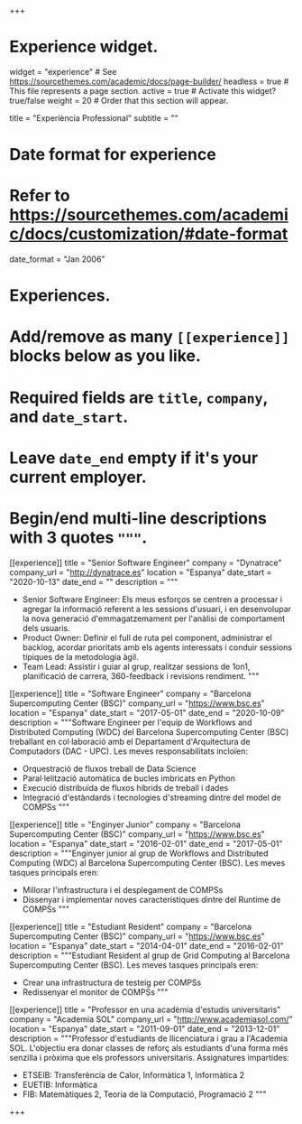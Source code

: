 +++
# Experience widget.
widget = "experience"  # See https://sourcethemes.com/academic/docs/page-builder/
headless = true  # This file represents a page section.
active = true  # Activate this widget? true/false
weight = 20  # Order that this section will appear.

title = "Experiència Professional"
subtitle = ""

# Date format for experience
#   Refer to https://sourcethemes.com/academic/docs/customization/#date-format
date_format = "Jan 2006"

# Experiences.
#   Add/remove as many `[[experience]]` blocks below as you like.
#   Required fields are `title`, `company`, and `date_start`.
#   Leave `date_end` empty if it's your current employer.
#   Begin/end multi-line descriptions with 3 quotes `"""`.
[[experience]]
  title = "Senior Software Engineer"
  company = "Dynatrace"
  company_url = "http://dynatrace.es"
  location = "Espanya"
  date_start = "2020-10-13"
  date_end = ""
  description = """
  * Senior Software Engineer: Els meus esforços se centren a processar i agregar la informació referent a les sessions d'usuari, i en desenvolupar la nova generació d'emmagatzemament per l'anàlisi de comportament dels usuaris.
  * Product Owner: Definir el full de ruta pel component, administrar el backlog, acordar prioritats amb els agents interessats i conduir sessions típiques de la metodologia àgil.
  * Team Lead: Assistir i guiar al grup, realitzar sessions de 1on1, planificació de carrera, 360-feedback i revisions rendiment.
  """

[[experience]]
  title = "Software Engineer"
  company = "Barcelona Supercomputing Center (BSC)"
  company_url = "https://www.bsc.es"
  location = "Espanya"
  date_start = "2017-05-01"
  date_end = "2020-10-09"
  description = """Software Engineer per l'equip de Workflows and Distributed Computing (WDC) del Barcelona Supercomputing Center (BSC) treballant en col·laboració amb el Departament d'Arquitectura de Computadors (DAC - UPC).
  Les meves responsabilitats incloïen:
  
  * Orquestració de fluxos treball de Data Science
  * Paral·lelització automàtica de bucles imbricats en Python
  * Execució distribuïda de fluxos híbrids de treball i dades
  * Integració d'estàndards i tecnologies d'streaming dintre del model de COMPSs
  """
  
[[experience]]
  title = "Enginyer Junior"
  company = "Barcelona Supercomputing Center (BSC)"
  company_url = "https://www.bsc.es"
  location = "Espanya"
  date_start = "2016-02-01"
  date_end = "2017-05-01"
  description = """Enginyer junior al grup de Workflows and Distributed Computing (WDC) al Barcelona Supercomputing Center (BSC). 
  Les meves tasques principals eren:
  
  * Millorar l'infrastructura i el desplegament de COMPSs
  * Dissenyar i implementar noves característiques dintre del Runtime de COMPSs
  """
  
[[experience]]
  title = "Estudiant Resident"
  company = "Barcelona Supercomputing Center (BSC)"
  company_url = "https://www.bsc.es"
  location = "Espanya"
  date_start = "2014-04-01"
  date_end = "2016-02-01"
  description = """Estudiant Resident al grup de Grid Computing al Barcelona Supercomputing Center (BSC). 
  Les meves tasques principals eren:
  
  * Crear una infrastructura de testeig per COMPSs
  * Redissenyar el monitor de COMPSs
  """
  
[[experience]]
  title = "Professor en una acadèmia d'estudis universitaris"
  company = "Academia SOL"
  company_url = "http://www.academiasol.com/"
  location = "Espanya"
  date_start = "2011-09-01"
  date_end = "2013-12-01"
  description = """Professor d'estudiants de llicenciatura i grau a l'Academia SOL. L'objectiu era donar classes de reforç
  als estudiants d'una forma més senzilla i pròxima que els professors universitaris.
  Assignatures impartides:
  
  * ETSEIB: Transferència de Calor, Informàtica 1, Informàtica 2
  * EUETIB: Informàtica
  * FIB: Matemàtiques 2, Teoria de la Computació, Programació 2
  """
  
+++
